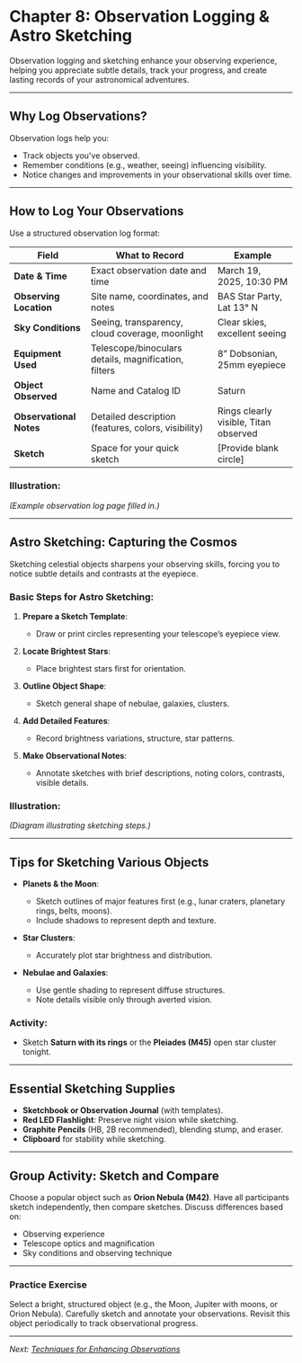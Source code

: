 # Chapter 8: Observation Logging & Astro Sketching

Observation logging and sketching enhance your observing experience, helping you appreciate subtle details, track your progress, and create lasting records of your astronomical adventures.

---

## Why Log Observations?

Observation logs help you:

- Track objects you've observed.
- Remember conditions (e.g., weather, seeing) influencing visibility.
- Notice changes and improvements in your observational skills over time.

---

## How to Log Your Observations

Use a structured observation log format:

| Field                | What to Record                                       | Example                         |
|----------------------|------------------------------------------------------|---------------------------------|
| **Date & Time**      | Exact observation date and time                      | March 19, 2025, 10:30 PM        |
| **Observing Location**| Site name, coordinates, and notes                   | BAS Star Party, Lat 13° N       |
| **Sky Conditions**   | Seeing, transparency, cloud coverage, moonlight      | Clear skies, excellent seeing   |
| **Equipment Used**   | Telescope/binoculars details, magnification, filters | 8” Dobsonian, 25mm eyepiece     |
| **Object Observed**  | Name and Catalog ID                                  | Saturn                          |
| **Observational Notes** | Detailed description (features, colors, visibility)| Rings clearly visible, Titan observed |
| **Sketch**           | Space for your quick sketch                          | [Provide blank circle]          |

### Illustration:
*(Example observation log page filled in.)*

---

## Astro Sketching: Capturing the Cosmos

Sketching celestial objects sharpens your observing skills, forcing you to notice subtle details and contrasts at the eyepiece.

### Basic Steps for Astro Sketching:

1. **Prepare a Sketch Template**:
   - Draw or print circles representing your telescope’s eyepiece view.

2. **Locate Brightest Stars**:
   - Place brightest stars first for orientation.

3. **Outline Object Shape**:
   - Sketch general shape of nebulae, galaxies, clusters.

4. **Add Detailed Features**:
   - Record brightness variations, structure, star patterns.

5. **Make Observational Notes**:
   - Annotate sketches with brief descriptions, noting colors, contrasts, visible details.

### Illustration:
*(Diagram illustrating sketching steps.)*

---

## Tips for Sketching Various Objects

- **Planets & the Moon**:
  - Sketch outlines of major features first (e.g., lunar craters, planetary rings, belts, moons).
  - Include shadows to represent depth and texture.

- **Star Clusters**:
  - Accurately plot star brightness and distribution.

- **Nebulae and Galaxies**:
  - Use gentle shading to represent diffuse structures.
  - Note details visible only through averted vision.

### Activity:
- Sketch **Saturn with its rings** or the **Pleiades (M45)** open star cluster tonight.

---

## Essential Sketching Supplies

- **Sketchbook or Observation Journal** (with templates).
- **Red LED Flashlight**: Preserve night vision while sketching.
- **Graphite Pencils** (HB, 2B recommended), blending stump, and eraser.
- **Clipboard** for stability while sketching.

---

## Group Activity: Sketch and Compare

Choose a popular object such as **Orion Nebula (M42)**. Have all participants sketch independently, then compare sketches. Discuss differences based on:

- Observing experience
- Telescope optics and magnification
- Sky conditions and observing technique

---

### Practice Exercise

Select a bright, structured object (e.g., the Moon, Jupiter with moons, or Orion Nebula). Carefully sketch and annotate your observations. Revisit this object periodically to track observational progress.

---

*Next: [Techniques for Enhancing Observations](Chapter_9.md)*
